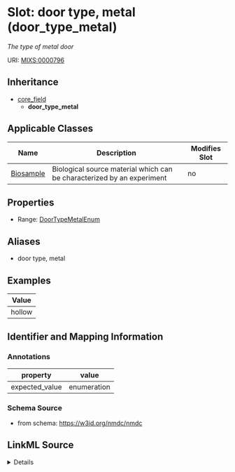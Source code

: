 # Slot: door type, metal (door_type_metal)


_The type of metal door_



URI: [MIXS:0000796](https://w3id.org/mixs/0000796)




## Inheritance

* [core_field](core_field.md)
    * **door_type_metal**





## Applicable Classes

| Name | Description | Modifies Slot |
| --- | --- | --- |
[Biosample](Biosample.md) | Biological source material which can be characterized by an experiment |  no  |







## Properties

* Range: [DoorTypeMetalEnum](DoorTypeMetalEnum.md)



## Aliases


* door type, metal




## Examples

| Value |
| --- |
| hollow |

## Identifier and Mapping Information





### Annotations

| property | value |
| --- | --- |
| expected_value | enumeration || occurrence | 1 |



### Schema Source


* from schema: https://w3id.org/nmdc/nmdc




## LinkML Source

<details>
```yaml
name: door_type_metal
annotations:
  expected_value:
    tag: expected_value
    value: enumeration
  occurrence:
    tag: occurrence
    value: '1'
description: The type of metal door
title: door type, metal
examples:
- value: hollow
from_schema: https://w3id.org/nmdc/nmdc
aliases:
- door type, metal
rank: 1000
is_a: core field
slot_uri: MIXS:0000796
multivalued: false
alias: door_type_metal
domain_of:
- Biosample
range: door_type_metal_enum

```
</details>